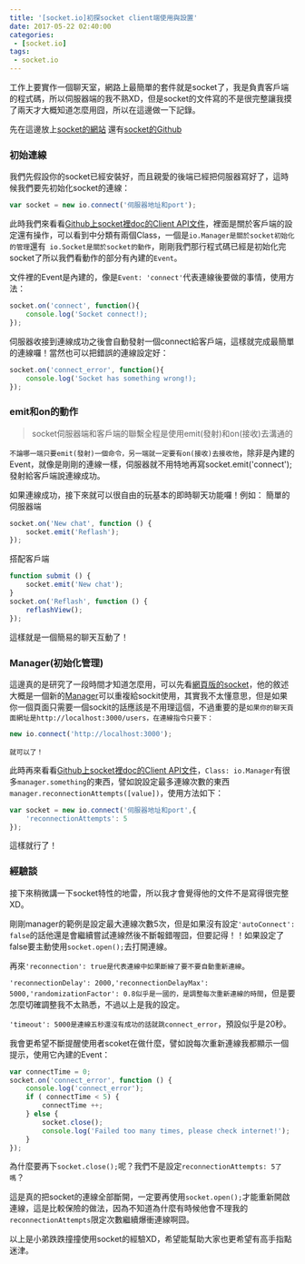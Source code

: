 ```yaml
---
title: '[socket.io]初探socket client端使用與設置'
date: 2017-05-22 02:40:00
categories:
 - [socket.io]
tags:
 - socket.io
---
```

工作上要實作一個聊天室，網路上最簡單的套件就是socket了，我是負責客戶端的程式碼，所以伺服器端的我不熟XD，但是socket的文件寫的不是很完整讓我摸了兩天才大概知道怎麼用囧，所以在這邊做一下記錄。

先在這邊放上[socket的網站](https://socket.io/)
還有[socket的Github](https://github.com/socketio/socket.io)

### 初始連線
我們先假設你的socket已經安裝好，而且親愛的後端已經把伺服器寫好了，這時候我們要先初始化socket的連線：
``` javascript
var socket = new io.connect('伺服器地址和port');
```

此時我們來看看[Github上socket裡doc的Client API文件](https://github.com/socketio/socket.io-client/blob/master/docs/API.md)，裡面是關於客戶端的設定還有操作，可以看到中分類有兩個Class，一個是`io.Manager是關於socket初始化的管理`還有` io.Socket是關於socket的動作`，剛剛我們那行程式碼已經是初始化完socket了所以我們看動作的部分有內建的`Event`。

文件裡的Event是內建的，像是`Event: 'connect'`代表連線後要做的事情，使用方法：
``` javascript
socket.on('connect', function(){
    console.log('Socket connect!);
});
```
伺服器收接到連線成功之後會自動發射一個connect給客戶端，這樣就完成最簡單的連線囉！當然也可以把錯誤的連線設定好：
``` javascript
socket.on('connect_error', function(){
    console.log('Socket has something wrong!);
});
```

### emit和on的動作
>socket伺服器端和客戶端的聯繫全程是使用emit(發射)和on(接收)去溝通的

`不論哪一端只要emit(發射)一個命令，另一端就一定要有on(接收)去接收他`，除非是內建的Event，就像是剛剛的連線一樣，伺服器就不用特地再寫socket.emit('connect');發射給客戶端說連線成功。

如果連線成功，接下來就可以很自由的玩基本的即時聊天功能囉！例如：
簡單的伺服器端
``` javascript sever端
socket.on('New chat', function () {
    socket.emit('Reflash');
});
```
搭配客戶端
``` javascript client端
function submit () {
    socket.emit('New chat');
}
socket.on('Reflash', function () {
    reflashView();
});
```
這樣就是一個簡易的聊天互動了！

### Manager(初始化管理)
這邊真的是研究了一段時間才知道怎麼用，可以先看[網頁版的socket](https://socket.io/docs/client-api/)，他的敘述大概是一個新的[Manager](https://socket.io/docs/client-api/#new-manager-url-options)可以重複給sockit使用，其實我不太懂意思，但是如果你一個頁面只需要一個sockit的話應該是不用理這個，不過重要的是`如果你的聊天頁面網址是http://localhost:3000/users，在連線指令只要下：`
``` javascript
new io.connect('http://localhost:3000');
```
`就可以了！`

此時再來看看[Github上socket裡doc的Client API文件](https://github.com/socketio/socket.io-client/blob/master/docs/API.md)，`Class: io.Manager`有很多`manager.something`的東西，譬如說設定最多連線次數的東西`manager.reconnectionAttempts([value])`，使用方法如下：

``` javascript
var socket = new io.connect('伺服器地址和port',{
    'reconnectionAttempts': 5
});
```
這樣就行了！

### 經驗談
接下來稍微講一下socket特性的地雷，所以我才會覺得他的文件不是寫得很完整XD。

剛剛manager的範例是設定最大連線次數5次，但是如果沒有設定`'autoConnect': false`的話他還是會繼續嘗試連線然後不斷報錯喔囧，但要記得！！如果設定了false要主動使用`socket.open();`去打開連線。

再來`'reconnection': true是代表連線中如果斷線了要不要自動重新連線`。

`'reconnectionDelay': 2000,'reconnectionDelayMax': 5000,'randomizationFactor': 0.8似乎是一國的，是調整每次重新連線的時間`，但是要怎麼切確調整我不太熟悉，不過以上是我的設定。

`'timeout': 5000是連線五秒還沒有成功的話就跳connect_error`，預設似乎是20秒。

我會更希望不斷提醒使用者scoket在做什麼，譬如說每次重新連線我都顯示一個提示，使用它內建的Event：
``` javascript
var connectTime = 0;
socket.on('connect_error', function () {
    console.log('connect_error');
    if ( connectTime < 5) {
        connectTime ++;
    } else {
        socket.close();
        console.log('Failed too many times, please check internet!');
    }
});
```
為什麼要再下`socket.close();`呢？我們不是設定`reconnectionAttempts: 5了嗎`？

這是真的把socket的連線全部斷開，一定要再使用`socket.open();`才能重新開啟連線，這是比較保險的做法，因為不知道為什麼有時候他會不理我的`reconnectionAttempts`限定次數繼續爆衝連線啊囧。

以上是小弟跌跌撞撞使用socket的經驗XD，希望能幫助大家也更希望有高手指點迷津。
